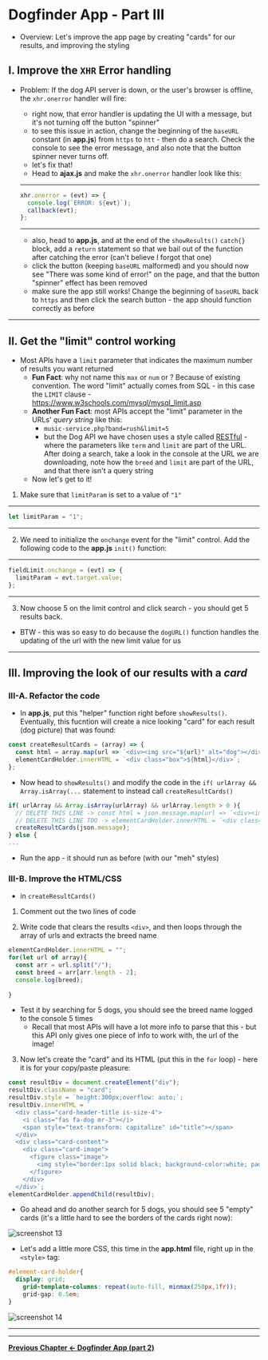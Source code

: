 # Dogfinder App - Part III

- Overview: Let's improve the app page by creating "cards" for our results, and improving the styling


## I. Improve the `XHR` Error handling

- Problem: If the dog API server is down, or the user's browser is offline, the `xhr.onerror` handler will fire:
  - right now, that error handler is updating the UI with a message, but it's not turning off the button "spinner" 
  - to see this issue in action, change the beginning of the `baseURL` constant (in **app.js**) from `https` to `htt` - then do a search. Check the console to see the error message, and also note that the button spinner never turns off.
  - let's fix that!
  - Head to **ajax.js** and make the `xhr.onerror` handler look like this:
  
  <hr>
  
  ```js
  xhr.onerror = (evt) => {
    console.log(`ERROR: ${evt}`);
    callback(evt);
  };
  ``` 
  
  <hr>
  
  - also, head to **app.js**, and at the end of the `showResults()` `catch{}` block, add a `return` statement so that we bail out of the function after catching the error (can't believe I forgot that one)
  - click the button (keeping `baseURL` malformed) and you should now see "There was some kind of error!" on the page, and that the button "spinner" effect has been removed
  - make sure the app still works! Change the beginning of `baseURL` back to `https` and then click the search button - the app should function correctly as before
  
 <hr>
    
## II. Get the "limit" control working

- Most APIs have a `limit` parameter that indicates the maximum number of results you want returned
  - **Fun Fact**: why not name this `max` or `num` or ? Because of existing convention. The word "limit" actually comes from SQL - in this case the `LIMIT` clause - https://www.w3schools.com/mysql/mysql_limit.asp
  - **Another Fun Fact**: most APIs accept the "limit" parameter in the URLs' *query string* like this:
    -  `music-service.php?band=rush&limit=5`
    - but the Dog API we have chosen uses a style called [RESTful](https://www.tutorialspoint.com/restful/restful_introduction.htm) - where the parameters like `term` and `limit` are part of the URL. After doing a search, take a look in the console at the URL we are downloading, note how the `breed` and `limit` are part of the URL, and that there isn't a query string
  - Now let's get to it!
  
1) Make sure that `limitParam` is set to a value of `"1"`
  
 <hr>
    
  ```js
  let limitParam = "1";
  ```
  
 <hr>
    
2) We need to initialize the `onchange` event for the "limit" control. Add the following code to the **app.js** `init()` function:
  
 <hr>
    
  ```js
  fieldLimit.onchange = (evt) => {
    limitParam = evt.target.value;
  };
  ```
  
 <hr>
   
  3) Now choose 5 on the limit control and click search - you should get 5 results back.
  
  - BTW - this was so easy to do because the `dogURL()` function handles the updating of the url with the new limit value for us
  
  <hr>
  
 ## III. Improving the look of our results with a *card*
  
 ### III-A. Refactor the code
   
 - In **app.js**, put this "helper" function right before `showResults()`. Eventually, this fucntion will create a nice looking "card" for each result (dog picture) that was found:

```js
const createResultCards = (array) => {
  const html = array.map(url => `<div><img src="${url}" alt="dog"></div>`).join("");
  elementCardHolder.innerHTML = `<div class="box">${html}</div>`;
};
```

- Now head to `showResults()` and modify the code in the `if( urlArray && Array.isArray(...` statement to instead call `createResultCards()`

```js
if( urlArray && Array.isArray(urlArray) && urlArray.length > 0 ){
  // DELETE THIS LINE -> const html = json.message.map(url => `<div><img src="${url}" alt="dog"></div>`).join("");
  // DELETE THIS LINE TOO -> elementCardHolder.innerHTML = `<div class="box">${html}</div>`;
  createResultCards(json.message);
} else {
...
```
 
- Run the app - it should run as before (with our "meh" styles)

### III-B. Improve the HTML/CSS
- in `createResultCards()`

1) Comment out the two lines of code

2) Write code that clears the results `<div>`, and then loops through the array of urls and extracts the breed name

```js
elementCardHolder.innerHTML = "";
for(let url of array){
  const arr = url.split("/");
  const breed = arr[arr.length - 2];
  console.log(breed);
  
}
```
 - Test it by searching for 5 dogs, you should see the breed name logged to the console 5 times
   - Recall that most APIs will have a lot more info to parse that this - but this API only gives one piece of info to work with, the url of the image!

3) Now let's create the "card" and its HTML (put this in the `for` loop) - here it is for your copy/paste pleasure:

```js
const resultDiv = document.createElement("div");
resultDiv.className = "card";
resultDiv.style = `height:300px;overflow: auto;`;
resultDiv.innerHTML = `
  <div class="card-header-title is-size-4">
    <i class="fas fa-dog mr-3"></i>
    <span style="text-transform: capitalize" id="title"></span>
  </div>
  <div class="card-content">
    <div class="card-image">
      <figure class="image">
        <img style="border:1px solid black; background-color:white; padding:7px;box-shadow: 1px 1px 2px #333; margin:.1rem; width:300px" id="image-main" src="" alt="dog">
      </figure>
    </div>
  </div>`;
elementCardHolder.appendChild(resultDiv);
```

- Go ahead and do another search for 5 dogs, you should see 5 "empty" cards (it's a little hard to see the borders of the cards right now):

![screenshot 13](_images/_df-images/dogfinder-13.png)

- Let's add a little more CSS, this time in the **app.html** file, right up in the `<style>` tag:

```css
#element-card-holder{
  display: grid;
	grid-template-columns: repeat(auto-fill, minmax(250px,1fr));
	grid-gap: 0.5em;
}
```

![screenshot 14](_images/_df-images/dogfinder-14.png)

<hr><hr>

[**Previous Chapter <- Dogfinder App (part 2)**](dogfinder-2.md)
